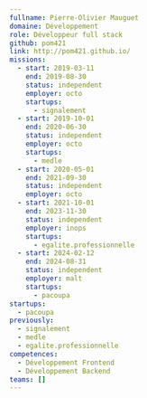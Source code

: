 ```yaml
---
fullname: Pierre-Olivier Mauguet
domaine: Développement
role: Développeur full stack
github: pom421
link: http://pom421.github.io/
missions:
  - start: 2019-03-11
    end: 2019-08-30
    status: independent
    employer: octo
    startups:
      - signalement
  - start: 2019-10-01
    end: 2020-06-30
    status: independent
    employer: octo
    startups:
      - medle
  - start: 2020-05-01
    end: 2021-09-30
    status: independent
    employer: octo
  - start: 2021-10-01
    end: 2023-11-30
    status: independent
    employer: inops
    startups:
      - egalite.professionnelle
  - start: 2024-02-12
    end: 2024-08-31
    status: independent
    employer: malt
    startups:
      - pacoupa
startups:
  - pacoupa
previously:
  - signalement
  - medle
  - egalite.professionnelle
competences:
  - Développement Frontend
  - Développement Backend
teams: []
---
```

